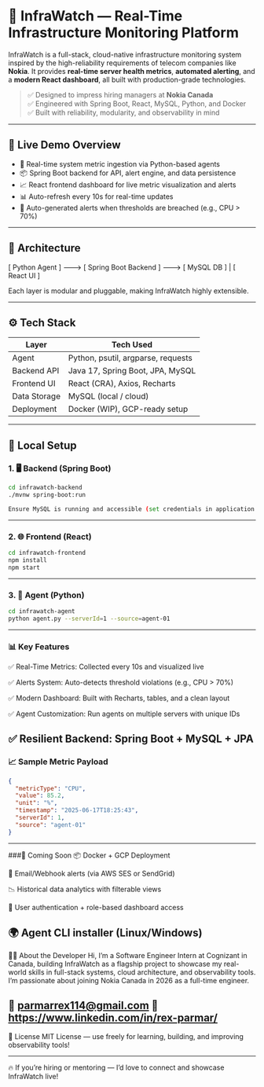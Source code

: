 # 🚨 InfraWatch — Real-Time Infrastructure Monitoring Platform

InfraWatch is a full-stack, cloud-native infrastructure monitoring system inspired by the high-reliability requirements of telecom companies like **Nokia**. It provides **real-time server health metrics**, **automated alerting**, and a **modern React dashboard**, all built with production-grade technologies.

> ✅ Designed to impress hiring managers at **Nokia Canada**  
> ✅ Engineered with Spring Boot, React, MySQL, Python, and Docker  
> ✅ Built with reliability, modularity, and observability in mind

---

## 📡 Live Demo Overview

- 🧠 Real-time system metric ingestion via Python-based agents
- 📦 Spring Boot backend for API, alert engine, and data persistence
- 📈 React frontend dashboard for live metric visualization and alerts
- 📊 Auto-refresh every 10s for real-time updates
- 🔔 Auto-generated alerts when thresholds are breached (e.g., CPU > 70%)

---

## 🧠 Architecture

[ Python Agent ] ---> [ Spring Boot Backend ] ---> [ MySQL DB ]
|
[ React UI ]


Each layer is modular and pluggable, making InfraWatch highly extensible.

---

## ⚙️ Tech Stack

| Layer        | Tech Used                          |
|--------------|------------------------------------|
| Agent        | Python, psutil, argparse, requests |
| Backend API  | Java 17, Spring Boot, JPA, MySQL   |
| Frontend UI  | React (CRA), Axios, Recharts       |
| Data Storage | MySQL (local / cloud)              |
| Deployment   | Docker (WIP), GCP-ready setup      |

---

## 🚀 Local Setup

### 1. 🖥 Backend (Spring Boot)

```bash
cd infrawatch-backend
./mvnw spring-boot:run

Ensure MySQL is running and accessible (set credentials in application.properties).
```
---
### 2. 🌐 Frontend (React)
```bash
cd infrawatch-frontend
npm install
npm start
```
---
### 3. 🐍 Agent (Python)
```bash
cd infrawatch-agent
python agent.py --serverId=1 --source=agent-01
```
---
### 📊 Key Features
✅ Real-Time Metrics: Collected every 10s and visualized live

✅ Alerts System: Auto-detects threshold violations (e.g., CPU > 70%)

✅ Modern Dashboard: Built with Recharts, tables, and a clean layout

✅ Agent Customization: Run agents on multiple servers with unique IDs

✅ Resilient Backend: Spring Boot + MySQL + JPA
---
### 📈 Sample Metric Payload
```json
{
  "metricType": "CPU",
  "value": 85.2,
  "unit": "%",
  "timestamp": "2025-06-17T18:25:43",
  "serverId": 1,
  "source": "agent-01"
}
```
---
###📌 Coming Soon
📦 Docker + GCP Deployment

📧 Email/Webhook alerts (via AWS SES or SendGrid)

📉 Historical data analytics with filterable views

👤 User authentication + role-based dashboard access

🌍 Agent CLI installer (Linux/Windows)
---
🧑‍💼 About the Developer
Hi, I’m a Software Engineer Intern at Cognizant in Canada, building InfraWatch as a flagship project to showcase my real-world skills in full-stack systems, cloud architecture, and observability tools. I’m passionate about joining Nokia Canada in 2026 as a full-time engineer.

📨 parmarrex114@gmail.com
🔗 https://www.linkedin.com/in/rex-parmar/
---
📄 License
MIT License — use freely for learning, building, and improving observability tools!

---
🔥 If you’re hiring or mentoring — I’d love to connect and showcase InfraWatch live!

